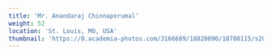 ```yaml
---
title: 'Mr. Anandaraj Chinnaperumal'
weight: 52
location: 'St. Louis, MO, USA'
thumbnail: 'https://0.academia-photos.com/3166689/18820090/18780115/s200_k.kalyanasundaram.jpg'
---
```

